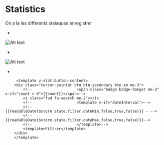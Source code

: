# Statistics
On a la les differents staisques enregistrer

*
![Alt text](/public/statistics.png)

*
![Alt text](/public/filtrer_statistics.png)

*
```template
     <template v-slot:button-content>
    <div class="cursor-pointer btn btn-secondary btn-sm me-3">
        <!--                    <span class="badge badge-danger me-2" v-if="count > 0">{{count}}</span>-->
        <i class="fad fa-search me-2"></i>
        <!--                    <template v-if="dateInterval">-->
        <!--                        {{readableDate($store.state.filter.dateMin,false,true,false)}} - -->
        <!--                        {{readableDate($store.state.filter.dateMax,false,true,false)}}-->
        <!--                    </template>-->
        <template>Filtrer</template>
    </div>
    </template>

```